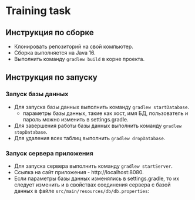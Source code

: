 # Training task

## Инструкция по сборке

* Клонировать репозиторий на свой компьютер.
* Сборка выполняется на Java 16.
* Выполнить команду `gradlew build` в корне проекта.

## Инструкция по запуску

### Запуск базы данных

* Для запуска базы данных выполнить команду `gradlew startDatabase`.
    * параметры базы данных, такие как хост, имя БД, пользователь и пароль можно изменить в settings.gradle.
* Для завершения работы базы данных выполнить команду `gradlew stopDatabase`.
* Для удаления всех таблиц выполнить `gradlew dropDatabase`.

### Запуск сервера приложения

* Для запуска сервера выполнить команду `gradlew startServer`.
* Ссылка на сайт приложения - http://localhost:8080.
* Если параметры базы данных изменялись в settings.gradle, то их следует изменить и в 
  свойствах соединения сервера с базой данных в файле `src/main/resources/db/db.properties`:
